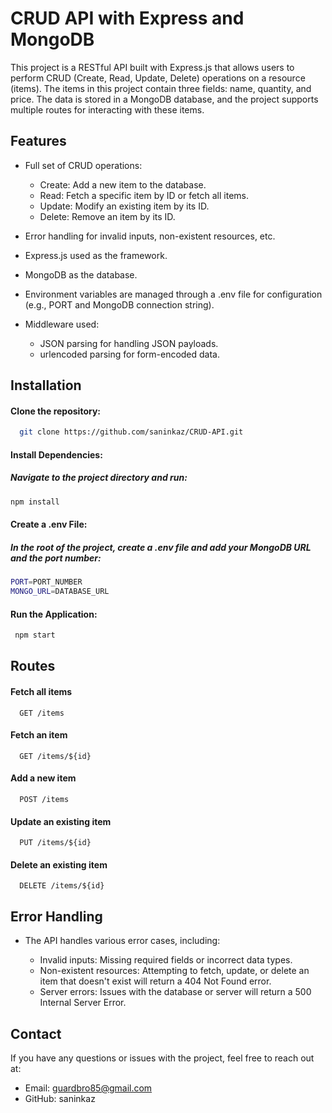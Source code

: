 # CRUD API with Express and MongoDB

This project is a RESTful API built with Express.js that allows users to perform CRUD (Create, Read, Update, Delete) operations on a resource (items). The items in this project contain three fields: name, quantity, and price. The data is stored in a MongoDB database, and the project supports multiple routes for interacting with these items.


## Features

- Full set of CRUD operations:
    
    - Create: Add a new item to the database.
    - Read: Fetch a specific item by ID or fetch all items.
    - Update: Modify an existing item by its ID.
    - Delete: Remove an item by its ID.


- Error handling for invalid inputs, non-existent resources, etc.
- Express.js used as the framework.
- MongoDB as the database.
- Environment variables are managed through a .env file for configuration (e.g., PORT and MongoDB connection string).
- Middleware used:
    
    - JSON parsing for handling JSON payloads.
    - urlencoded parsing for form-encoded data.


## Installation

#### Clone the repository:

```bash
  git clone https://github.com/saninkaz/CRUD-API.git
```
#### Install Dependencies:

##### Navigate to the project directory and run:

```bash
npm install
```
#### Create a .env File:

##### In the root of the project, create a .env file and add your MongoDB URL and the port number:

```bash
PORT=PORT_NUMBER
MONGO_URL=DATABASE_URL
```
#### Run the Application:

```bash
 npm start
```




## Routes

#### Fetch all items

```http
  GET /items
```


#### Fetch an item

```http
  GET /items/${id}
```

#### Add a new item

```http
  POST /items
```

#### Update an existing item

```http
  PUT /items/${id}
```
#### Delete an existing item

```http
  DELETE /items/${id}
```
## Error Handling

- The API handles various error cases, including:

    - Invalid inputs: Missing required fields or incorrect data types.
    - Non-existent resources: Attempting to fetch, update, or delete an item that doesn't exist will return a 404 Not Found error.
    - Server errors: Issues with the database or server will return a 500 Internal Server Error.

## Contact

If you have any questions or issues with the project, feel free to reach out at:
- Email: guardbro85@gmail.com
- GitHub: saninkaz
